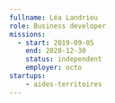```yaml
---
fullname: Léa Landrieu
role: Business developer
missions:
  - start: 2019-09-05
    end: 2020-12-30
    status: independent
    employer: octo
startups:
    - aides-territoires
---
```

